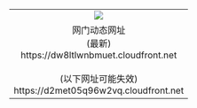 ﻿<table>
  <tr></tr>
  <tr><td colspan=2 align=center><img src="https://dw8ltlwnbmuet.cloudfront.net/Up/oGate.jpg" /></td></tr>
  <tr><td colspan=2 align=center>网门动态网址<br/>(最新)
<br>https://dw8ltlwnbmuet.cloudfront.net
<br/><br/>(以下网址可能失效)
<br>https://d2met05q96w2vq.cloudfront.net
    </td>
  </tr>
</table>
